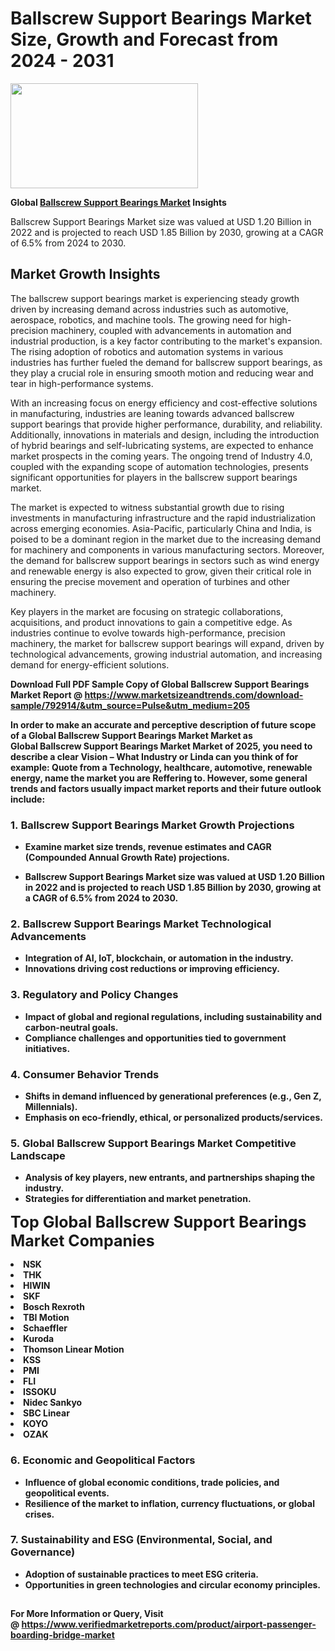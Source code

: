 <H1>Ballscrew Support Bearings Market Size, Growth and Forecast from 2024 - 2031</H1><img class="aligncenter size-medium wp-image-584254" src="https://thirdeyenews.in/wp-content/uploads/2024/09/Global-Market-Research-300x168.jpeg" alt="" width="300" height="168" /><p><strong>Global&nbsp;<a href="https://www.marketsizeandtrends.com/download-sample/792914/&amp;utm_source=Pulse&amp;utm_medium=205">Ballscrew Support Bearings Market</a> Insights</strong></p><p>Ballscrew Support Bearings Market size was valued at USD 1.20 Billion in 2022 and is projected to reach USD 1.85 Billion by 2030, growing at a CAGR of 6.5% from 2024 to 2030.</p><p><h2>Market Growth Insights</h2> <p>The ballscrew support bearings market is experiencing steady growth driven by increasing demand across industries such as automotive, aerospace, robotics, and machine tools. The growing need for high-precision machinery, coupled with advancements in automation and industrial production, is a key factor contributing to the market's expansion. The rising adoption of robotics and automation systems in various industries has further fueled the demand for ballscrew support bearings, as they play a crucial role in ensuring smooth motion and reducing wear and tear in high-performance systems.</p> <p>With an increasing focus on energy efficiency and cost-effective solutions in manufacturing, industries are leaning towards advanced ballscrew support bearings that provide higher performance, durability, and reliability. Additionally, innovations in materials and design, including the introduction of hybrid bearings and self-lubricating systems, are expected to enhance market prospects in the coming years. The ongoing trend of Industry 4.0, coupled with the expanding scope of automation technologies, presents significant opportunities for players in the ballscrew support bearings market.</p> <p><strong></strong></p> <p>The market is expected to witness substantial growth due to rising investments in manufacturing infrastructure and the rapid industrialization across emerging economies. Asia-Pacific, particularly China and India, is poised to be a dominant region in the market due to the increasing demand for machinery and components in various manufacturing sectors. Moreover, the demand for ballscrew support bearings in sectors such as wind energy and renewable energy is also expected to grow, given their critical role in ensuring the precise movement and operation of turbines and other machinery.</p> <p>Key players in the market are focusing on strategic collaborations, acquisitions, and product innovations to gain a competitive edge. As industries continue to evolve towards high-performance, precision machinery, the market for ballscrew support bearings will expand, driven by technological advancements, growing industrial automation, and increasing demand for energy-efficient solutions.</p> <p><strong></p><p><span class=""><strong>Download Full PDF Sample Copy of Global Ballscrew Support Bearings Market Report</strong> @ <a href="https://www.marketsizeandtrends.com/download-sample/792914/&amp;utm_source=Pulse&amp;utm_medium=205" target="_blank">https://www.marketsizeandtrends.com/download-sample/792914/&amp;utm_source=Pulse&amp;utm_medium=205</a></span></p><p>In order to make an accurate and perceptive description of future scope of a Global&nbsp;Ballscrew Support Bearings Market Market as Global&nbsp;Ballscrew Support Bearings Market Market of 2025, you need to describe a clear Vision &ndash; What Industry or Linda can you think of for example: Quote from a Technology, healthcare, automotive, renewable energy, name the market you are Reffering to. However, some general trends and factors usually impact market reports and their future outlook include:</p><h3>1.&nbsp;<strong>Ballscrew Support Bearings Market Growth Projections</strong></h3><ul><li>Examine market size trends, revenue estimates and CAGR (Compounded Annual Growth Rate) projections.</li><li><p>Ballscrew Support Bearings Market size was valued at USD 1.20 Billion in 2022 and is projected to reach USD 1.85 Billion by 2030, growing at a CAGR of 6.5% from 2024 to 2030.</p></li></ul><h3>2.&nbsp;<strong>Ballscrew Support Bearings Market Technological Advancements</strong></h3><ul><li>Integration of AI, IoT, blockchain, or automation in the industry.</li><li>Innovations driving cost reductions or improving efficiency.</li></ul><h3>3.&nbsp;<strong>Regulatory and Policy Changes</strong></h3><ul><li>Impact of global and regional regulations, including sustainability and carbon-neutral goals.</li><li>Compliance challenges and opportunities tied to government initiatives.</li></ul><h3>4.&nbsp;<strong>Consumer Behavior Trends</strong></h3><ul><li>Shifts in demand influenced by generational preferences (e.g., Gen Z, Millennials).</li><li>Emphasis on eco-friendly, ethical, or personalized products/services.</li></ul><h3>5.&nbsp;<strong>Global Ballscrew Support Bearings Market Competitive Landscape</strong></h3><ul><li>Analysis of key players, new entrants, and partnerships shaping the industry.</li><li>Strategies for differentiation and market penetration.</li></ul><p data-pm-slice="1 1 []"><span style="color: inherit; font-family: inherit; font-size: 25px;">Top Global Ballscrew Support Bearings Market Companies</span></p><div class="" data-test-id=""><p><li>NSK</li><li> THK</li><li> HIWIN</li><li> SKF</li><li> Bosch Rexroth</li><li> TBI Motion</li><li> Schaeffler</li><li> Kuroda</li><li> Thomson Linear Motion</li><li> KSS</li><li> PMI</li><li> FLI</li><li> ISSOKU</li><li> Nidec Sankyo</li><li> SBC Linear</li><li> KOYO</li><li> OZAK</li></p></div><h3>6.&nbsp;<strong>Economic and Geopolitical Factors</strong></h3><ul><li>Influence of global economic conditions, trade policies, and geopolitical events.</li><li>Resilience of the market to inflation, currency fluctuations, or global crises.</li></ul><h3>7.&nbsp;<strong>Sustainability and ESG (Environmental, Social, and Governance)</strong></h3><ul><li>Adoption of sustainable practices to meet ESG criteria.</li><li>Opportunities in green technologies and circular economy principles.</li></ul><h2><strong style="font-size: 14px;">For More Information or Query, Visit @&nbsp;</strong><a style="background-color: #ffffff; font-size: 14px;" href="https://www.marketsizeandtrends.com/report/ballscrew-support-bearings-market/" target="_blank">https://www.verifiedmarketreports.com/product/airport-passenger-boarding-bridge-market</a></h2>
